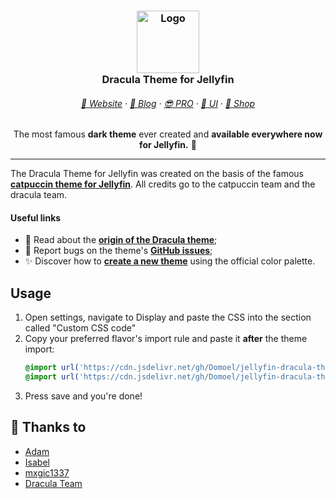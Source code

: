 <h3 align="center">
	<img src="https://draculatheme.com/images/hero/dracula-icon.svg" width="100" alt="Logo"/>
    <br/>
	Dracula Theme for Jellyfin
</h3>
<h6 align="center">
  <a href="https://draculatheme.com">🏰 Website</a>
  ·
  <a href="https://draculatheme.com/blog">📰 Blog</a>
  ·
  <a href="https://draculatheme.com/pro">😎 PRO</a>
  ·
  <a href="https://ui.draculatheme.com">🧱 UI</a>
  ·
  <a href="https://draculatheme.com/shop">👕 Shop</a>
</h6>
<p align="center">
  The most famous <b>dark theme</b> ever created and <b>available everywhere now for Jellyfin.</b> 🦇
</p>
<hr/>

The Dracula Theme for Jellyfin was created on the basis of the famous [**catpuccin theme for Jellyfin**](https://github.com/catppuccin/jellyfin). All credits go to the catpuccin team and the dracula team.



#### Useful links

- 🌃 Read about the [**origin of the Dracula theme**](https://draculatheme.com/about);
- 🐛 Report bugs on the theme's [**GitHub issues**](https://github.com/dracula);
- ✨ Discover how to [**create a new theme**](https://draculatheme.com/contribute) using the official color palette.

## Usage

1. Open settings, navigate to Display and paste the CSS into the section called "Custom CSS code"
2. Copy your preferred flavor's import rule and paste it **after** the theme import:
    ```css
    @import url('https://cdn.jsdelivr.net/gh/Domoel/jellyfin-dracula-theme/themes.css');
    @import url('https://cdn.jsdelivr.net/gh/Domoel/jellyfin-dracula-theme/themes/dracula.css');
    ```
4. Press save and you're done!

## 💝 Thanks to

- [Adam](https://github.com/adamperkowski)
- [Isabel](https://github.com/isabelroses)
- [mxgic1337](https://github.com/mxgic1337)
- [Dracula Team](https://github.com/dracula)
